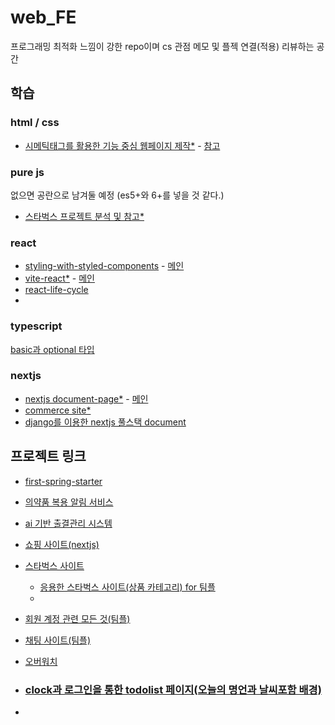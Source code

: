 # web_FE 
프로그래밍 최적화 느낌이 강한 repo이며 cs 관점 메모 및 플젝 연결(적용) 리뷰하는 공간

## 학습
### html / css
- [시메틱태그를 활용한 기능 중심 웹페이지 제작*](https://github.com/davJ-star/Nomads-coder/tree/master/%5Bstep%5D%20JS/%5Bnomad%20coder%5DChrome%20JS/%5Bpractice-TEST%5D%20Chrome%20Js)
        - [참고](https://github.com/davJ-star/web_FE/edit/main/README.md#clock%EA%B3%BC-%EB%A1%9C%EA%B7%B8%EC%9D%B8%EC%9D%84-%ED%86%B5%ED%95%9C-todolist-%ED%8E%98%EC%9D%B4%EC%A7%80%EC%98%A4%EB%8A%98%EC%9D%98-%EB%AA%85%EC%96%B8%EA%B3%BC-%EB%82%A0%EC%94%A8%ED%8F%AC%ED%95%A8-%EB%B0%B0%EA%B2%BD)

### pure js
없으면 공란으로 남겨둘 예정
(es5+와 6+를 넣을 것 같다.)
- [스타벅스 프로젝트 분석 및 참고*](https://github.com/davJ-star/Starbucks_coffee)


### react
- [styling-with-styled-components](https://github.com/davJ-star/styling-with-styled-components/tree/master) - [메인](https://github.com/davJ-star/styling-with-styled-components/blob/master/src/App.js)
- [vite-react*](https://github.com/davJ-star/vite-react?tab=readme-ov-file) - [메인](https://github.com/davJ-star/nextjs-commerce/blob/main/app/page.tsx)
- [react-life-cycle](https://github.com/davJ-star/web_FE/blob/main/contents/reactLifeCycle.md)
- 

### typescript
[basic과 optional 타입](https://github.com/davJ-star/Nomads-coder/tree/master/%5Bstep%5D%20Ts/%5BBefore%20Block-Chain%5D%20Typescript%20syntax/ts%20syntax)

### nextjs
- [nextjs document-page*](https://github.com/davJ-star/nextjs-boilerplate?tab=readme-ov-file) - [메인 ](https://github.com/davJ-star/nextjs-boilerplate/blob/main/app/page.tsx)
- [commerce site*](https://github.com/davJ-star/nextjs-commerce?tab=readme-ov-file)
- [django를 이용한 nextjs 풀스택 document](https://github.com/davJ-star/sb1-tpy9h3?tab=readme-ov-file)


## 프로젝트 링크
- [first-spring-starter](https://github.com/davJ-star/first-spring-starter)
- [의약품 복용 알림 서비스](https://github.com/davJ-star/hanwha-ieum-seongwook)
- [ai 기반 출결관리 시스템](https://github.com/davJ-star/attendance-management-nextjs?tab=readme-ov-file)
- [쇼핑 사이트(nextjs)](https://github.com/davJ-star/nextjs-commerce?tab=readme-ov-file)

- [스타벅스 사이트](https://github.com/davJ-star/Starbucks/tree/master)
    - [응용한 스타벅스 사이트(상품 카테고리) for 팀플](https://github.com/davJ-star/Starbucks/tree/master)
    - 
- [회원 계정 관련 모든 것(팀플)](https://github.com/side-projectFOR/signup/tree/main)
- [채팅 사이트(팀플)](https://github.com/side-projectFOR/chat/tree/sinhyoung)
- [오버워치](https://github.com/davJ-star/Overwatch)
  
- ### [clock과 로그인을 통한 todolist 페이지(오늘의 명언과 날씨포함 배경)](https://github.com/davJ-star/Nomads-coder/tree/master/%5Bstep%5D%20JS/%5Bnomad%20coder%5DChrome%20JS/%5Bpractice%5D%20Chrome%20Js)
- 



